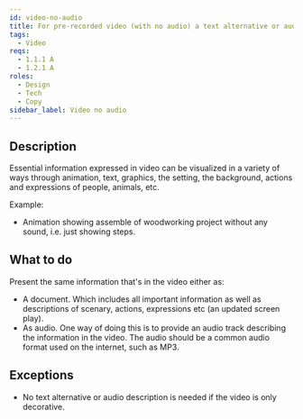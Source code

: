 ```yaml
---
id: video-no-audio
title: For pre-recorded video (with no audio) a text alternative or audio description should be provided
tags:
  - Video
reqs:
  - 1.1.1 A
  - 1.2.1 A
roles:
  - Design
  - Tech
  - Copy
sidebar_label: Video no audio
---
```


## Description

Essential information expressed in video can be visualized in a variety of ways through animation, text, graphics, the setting, the background, actions and expressions of people, animals, etc.

Example:

- Animation showing assemble of woodworking project without any sound, i.e. just showing steps.

## What to do

Present the same information that's in the video either as:

- A document. Which includes all important information as well as descriptions of scenary, actions, expressions etc (an updated screen play).
- As audio. One way of doing this is to provide an audio track describing the information in the video. The audio should be a common audio format used on the internet, such as MP3.

## Exceptions

- No text alternative or audio description is needed if the video is only decorative.
